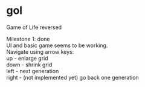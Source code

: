 gol
===

Game of Life reversed

Milestone 1: done<br>
UI and basic game seems to be working.<br>
Navigate using arrow keys:<br>
        up - enlarge grid<br>
        down - shrink grid<br>
        left - next generation<br>
        right - (not implemented yet) go back one generation
